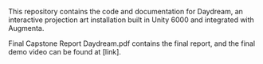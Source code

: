 This repository contains the code and documentation for Daydream, an interactive projection art installation built in Unity 6000 and integrated with Augmenta. 

Final Capstone Report Daydream.pdf contains the final report, and the final demo video can be found at [link].
